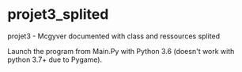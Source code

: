 # projet3_splited
projet3 - Mcgyver documented with class and ressources splited

Launch the program from Main.Py with Python 3.6 (doesn't work with python 3.7+ due to Pygame).
